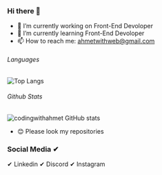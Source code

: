 ### Hi there 👋


- 🔭 I’m currently working on Front-End Devoloper
- 🌱 I’m currently learning Front-End Devoloper
- 📫 How to reach me: ahmetwithweb@gmail.com

###### Languages
![Top Langs](https://github-readme-stats.vercel.app/api/top-langs/?username=codingwithahmet&theme=tokyonight) <br />
###### Github Stats
![codingwithahmet GitHub stats](https://github-readme-stats.vercel.app/api?username=codingwithahmet&show_icons=true&theme=tokyonight)
- 😊 Please look my repositories

### Social Media ✔

✔ Linkedin
✔ Discord
✔ Instagram
